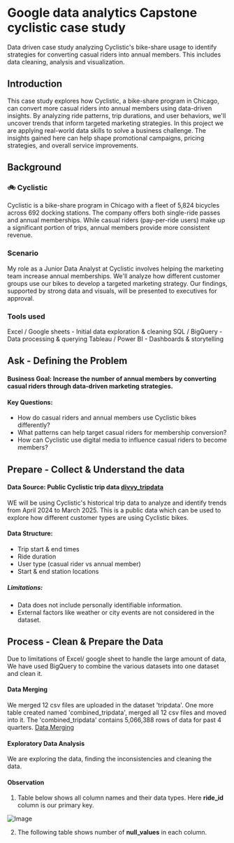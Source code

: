 # Google data analytics Capstone cyclistic case study
Data driven case study analyzing Cyclistic's bike-share usage to identify strategies for converting casual riders into annual members. This includes data cleaning, analysis and visualization.

## Introduction
This case study explores how Cyclistic, a bike-share program in Chicago, can convert more casual riders into annual members using data-driven insights. By analyzing ride patterns, trip durations, and user behaviors, we'll uncover trends that inform targeted marketing strategies.
In this project we are applying real-world data skills to solve a business challenge. The insights gained here can help shape promotional campaigns, pricing strategies, and overall service improvements.

## Background
### 🚲 Cyclistic
Cyclistic is a bike-share program in Chicago with a fleet of 5,824 bicycles across 692 docking stations. The company offers both single-ride passes and annual memberships. While casual riders (pay-per-ride users) make up a significant portion of trips, annual members provide more consistent revenue.

### Scenario
My role as a Junior Data Analyst at Cyclistic involves helping the marketing team increase annual memberships. We'll analyze how different customer groups use our bikes to develop a targeted marketing strategy. Our findings, supported by strong data and visuals, will be presented to executives for approval.

### Tools used
Excel / Google sheets - Initial data exploration & cleaning
SQL / BigQuery - Data processing & querying
Tableau / Power BI - Dashboards & storytelling

## Ask - Defining the Problem
#### Business Goal: Increase the number of annual members by converting casual riders through data-driven marketing strategies.
#### Key Questions: 
* How do casual riders and annual members use Cyclistic bikes differently?
* What patterns can help target casual riders for membership conversion?
* How can Cyclistic use digital media to influence casual riders to become members?

## Prepare - Collect & Understand the data
#### Data Source: Public Cyclistic trip data [divvy_tripdata](https://divvy-tripdata.s3.amazonaws.com/index.html)

WE will be using Cyclistic's historical trip data to analyze and identify trends from April 2024 to March 2025. This is a public data which can be used to explore how different customer types are using Cyclistic bikes.
#### Data Structure:
*  Trip start & end times
*  Ride duration
*  User type (casual rider vs annual member)
*  Start & end station locations
##### Limitations:
*  Data does not include personally identifiable information.
*  External factors like weather or city events are not considered in the dataset.

## Process - Clean & Prepare the Data
Due to limitations of Excel/ google sheet to handle the large amount of data, We have used BigQuery to combine the various datasets into one dataset and clean it.

#### Data Merging
We merged 12 csv files are uploaded in the dataset 'tripdata'. One more table created named 'combined_tripdata', merged all 12 csv files and moved into it. The 'combined_tripdata' contains 5,066,388 rows of data for past 4 quarters. [Data Merging](https://github.com/rohit0297/Google_data_analytics_Capstone_cyclistic_case_study/blob/main/data_merging.sql)

#### Exploratory Data Analysis
We are exploring the data, finding the inconsistencies and cleaning the data.

#### Observation
1.  Table below shows all column names and their data types. Here __ride_id__ column is our primary key.

![Image](https://github.com/user-attachments/assets/a10b1998-3570-45bf-a1e0-06aa47dc1833)

2.  The following table shows number of __null_values__ in each column.




